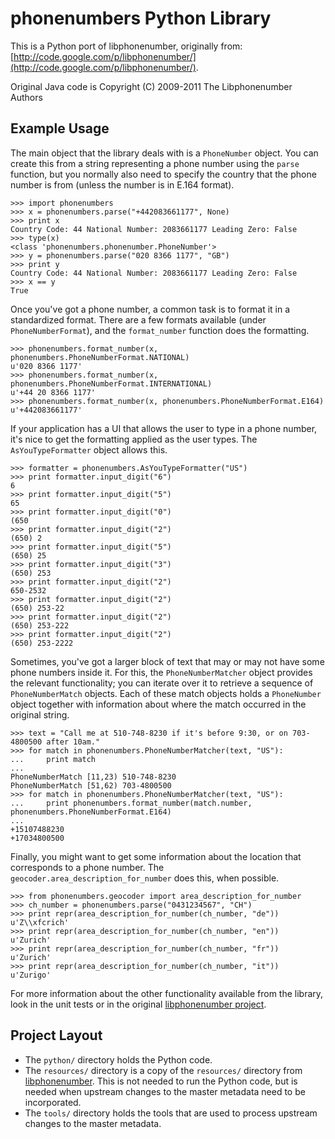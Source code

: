 phonenumbers Python Library
===========================

This is a Python port of libphonenumber, originally from:
  [http://code.google.com/p/libphonenumber/](http://code.google.com/p/libphonenumber/).

Original Java code is Copyright (C) 2009-2011 The Libphonenumber Authors

Example Usage
-------------

The main object that the library deals with is a `PhoneNumber` object.  You can create this from a string
representing a phone number using the `parse` function, but you normally also need to specify the country
that the phone number is from (unless the number is in E.164 format).

    >>> import phonenumbers
    >>> x = phonenumbers.parse("+442083661177", None)
    >>> print x
    Country Code: 44 National Number: 2083661177 Leading Zero: False
    >>> type(x)
    <class 'phonenumbers.phonenumber.PhoneNumber'>
    >>> y = phonenumbers.parse("020 8366 1177", "GB")
    >>> print y
    Country Code: 44 National Number: 2083661177 Leading Zero: False
    >>> x == y
    True

Once you've got a phone number, a common task is to format it in a standardized format.  There are a few
formats available (under `PhoneNumberFormat`), and the `format_number` function does the formatting.

    >>> phonenumbers.format_number(x, phonenumbers.PhoneNumberFormat.NATIONAL)
    u'020 8366 1177'
    >>> phonenumbers.format_number(x, phonenumbers.PhoneNumberFormat.INTERNATIONAL)
    u'+44 20 8366 1177'
    >>> phonenumbers.format_number(x, phonenumbers.PhoneNumberFormat.E164)
    u'+442083661177'

If your application has a UI that allows the user to type in a phone number, it's nice to get the formatting
applied as the user types.   The `AsYouTypeFormatter` object allows this.

    >>> formatter = phonenumbers.AsYouTypeFormatter("US")
    >>> print formatter.input_digit("6")
    6
    >>> print formatter.input_digit("5")
    65
    >>> print formatter.input_digit("0")
    (650
    >>> print formatter.input_digit("2")
    (650) 2
    >>> print formatter.input_digit("5")
    (650) 25
    >>> print formatter.input_digit("3")
    (650) 253
    >>> print formatter.input_digit("2")
    650-2532
    >>> print formatter.input_digit("2")
    (650) 253-22
    >>> print formatter.input_digit("2")
    (650) 253-222
    >>> print formatter.input_digit("2")
    (650) 253-2222

Sometimes, you've got a larger block of text that may or may not have some phone numbers inside it.  For this,
the `PhoneNumberMatcher` object provides the relevant functionality; you can iterate over it to retrieve a
sequence of `PhoneNumberMatch` objects.  Each of these match objects holds a `PhoneNumber` object together
with information about where the match occurred in the original string.

    >>> text = "Call me at 510-748-8230 if it's before 9:30, or on 703-4800500 after 10am."
    >>> for match in phonenumbers.PhoneNumberMatcher(text, "US"):
    ...     print match
    ...
    PhoneNumberMatch [11,23) 510-748-8230
    PhoneNumberMatch [51,62) 703-4800500
    >>> for match in phonenumbers.PhoneNumberMatcher(text, "US"):
    ...     print phonenumbers.format_number(match.number, phonenumbers.PhoneNumberFormat.E164)
    ...
    +15107488230
    +17034800500

Finally, you might want to get some information about the location that corresponds to a phone number.  The
`geocoder.area_description_for_number` does this, when possible.

    >>> from phonenumbers.geocoder import area_description_for_number
    >>> ch_number = phonenumbers.parse("0431234567", "CH")
    >>> print repr(area_description_for_number(ch_number, "de"))
    u'Z\\xfcrich'
    >>> print repr(area_description_for_number(ch_number, "en"))
    u'Zurich'
    >>> print repr(area_description_for_number(ch_number, "fr"))
    u'Zurich'
    >>> print repr(area_description_for_number(ch_number, "it"))
    u'Zurigo'

For more information about the other functionality available from the library, look in the unit tests or in the original
[libphonenumber project](http://code.google.com/p/libphonenumber/).

Project Layout
--------------
* The `python/` directory holds the Python code.
* The `resources/` directory is a copy of the `resources/`
  directory from
  [libphonenumber](http://code.google.com/p/libphonenumber/source/browse/#svn%2Ftrunk%2Fresources).
  This is not needed to run the Python code, but is needed when upstream
  changes to the master metadata need to be incorporated.
* The `tools/` directory holds the tools that are used to process upstream
  changes to the master metadata.
